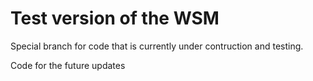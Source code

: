 # Test version of the WSM
Special branch for code that is currently under contruction and testing.
<p>Code for the future updates</p>
